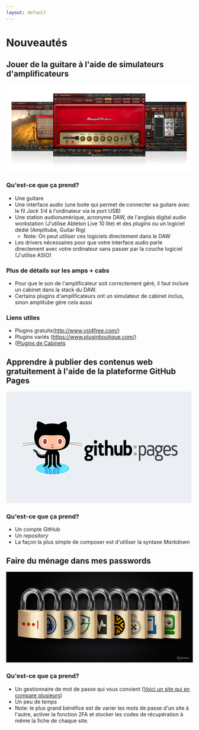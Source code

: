 ```yaml
---
layout: default
---
```


# Nouveautés

## Jouer de la guitare à l'aide de simulateurs d'amplificateurs

![Image](assets\images\amplitube.jpg)

### Qu'est-ce que ça prend?

- Une guitare
- Une interface audio (une boite qui permet de connecter sa guitare avec le fil _Jack 1/4_ à l'ordinateur via le port USB)
- Une station audionumérique, acronyme DAW, de l'anglais digital audio workstation (J'utilise Ableton Live 10 lite) et des _plugins_  ou un logiciel dédié (Amplitube, Guitar Rig)
    - Note: On peut utiliser ces logiciels directement dans le DAW
- Les drivers nécessaires pour que votre interface audio parle directement avec votre ordinateur sans passer par la couche logiciel (J'utilise ASIO)

### Plus de détails sur les amps + cabs
- Pour que le son de l'amplificateur soit correctement géré, il faut inclure un cabinet dans la stack du DAW. 
- Certains plugins d'amplificateurs ont un simulateur de cabinet inclus, sinon amplitube gère cela aussi

### Liens utiles
- Plugins gratuits(http://www.vst4free.com/)
- Plugins variés (https://www.pluginboutique.com/)
- ([Plugins de Cabinets](https://seacowcabs.wordpress.com/)

## Apprendre à publier des contenus web gratuitement à l'aide de la plateforme GitHub Pages

![Image](assets\images\github-pages.jpeg)

### Qu'est-ce que ça prend?

- Un compte GitHub
- Un _repository_
- La façon la plus simple de composer est d'utiliser la syntaxe _Markdown_

## Faire du ménage dans mes passwords

![Image](assets\images\Full-PasswordManagerCompare-Updated-3.png)

### Qu'est-ce que ça prend?

- Un gestionnaire de mot de passe qui vous convient  ([Voici un site qui en compare plusieurs](https://blog.devolutions.net/2019/01/updated-2019-most-popular-password-managers-compared))
- Un peu de temps
- Note: le plus grand bénéfice est de varier les mots de passe d'un site à l'autre, activer la fonction 2FA et stocker les codes de récupération à même la fiche de chaque site.
